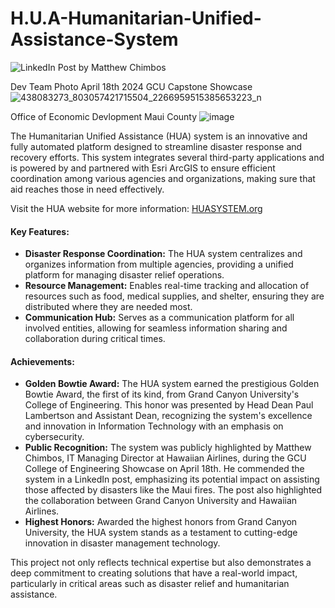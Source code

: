 # H.U.A-Humanitarian-Unified-Assistance-System

![LinkedIn Post by Matthew Chimbos](https://github.com/user-attachments/assets/01224159-0587-418d-8c84-bba7e6eb7730)

Dev Team Photo April 18th 2024 GCU Capstone Showcase ![438083273_803057421715504_2266959515385653223_n](https://github.com/user-attachments/assets/31276d0c-8cc3-4998-aa18-17c229aaa29e)

Office of Economic Devlopment Maui County ![image](https://github.com/user-attachments/assets/7e1fb545-2c5a-46bb-a98a-382e0071eb1f)



The Humanitarian Unified Assistance (HUA) system is an innovative and fully automated platform designed to streamline disaster response and recovery efforts. This system integrates several third-party applications and is powered by and partnered with Esri ArcGIS to ensure efficient coordination among various agencies and organizations, making sure that aid reaches those in need effectively.

Visit the HUA website for more information: [HUASYSTEM.org](https://www.huasystem.org/)

#### Key Features:
- **Disaster Response Coordination:** The HUA system centralizes and organizes information from multiple agencies, providing a unified platform for managing disaster relief operations.
- **Resource Management:** Enables real-time tracking and allocation of resources such as food, medical supplies, and shelter, ensuring they are distributed where they are needed most.
- **Communication Hub:** Serves as a communication platform for all involved entities, allowing for seamless information sharing and collaboration during critical times.

#### Achievements:
- **Golden Bowtie Award:** The HUA system earned the prestigious Golden Bowtie Award, the first of its kind, from Grand Canyon University's College of Engineering. This honor was presented by Head Dean Paul Lambertson and Assistant Dean, recognizing the system's excellence and innovation in Information Technology with an emphasis on cybersecurity.
- **Public Recognition:** The system was publicly highlighted by Matthew Chimbos, IT Managing Director at Hawaiian Airlines, during the GCU College of Engineering Showcase on April 18th. He commended the system in a LinkedIn post, emphasizing its potential impact on assisting those affected by disasters like the Maui fires. The post also highlighted the collaboration between Grand Canyon University and Hawaiian Airlines.
- **Highest Honors:** Awarded the highest honors from Grand Canyon University, the HUA system stands as a testament to cutting-edge innovation in disaster management technology.

This project not only reflects technical expertise but also demonstrates a deep commitment to creating solutions that have a real-world impact, particularly in critical areas such as disaster relief and humanitarian assistance.

